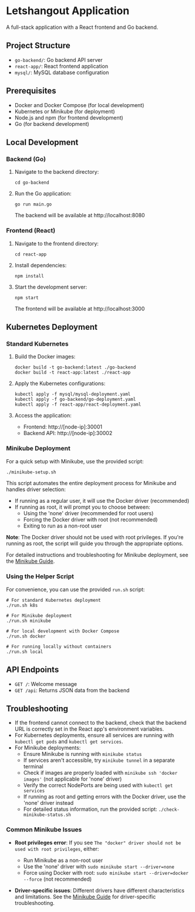 # Letshangout Application

A full-stack application with a React frontend and Go backend.

## Project Structure

- `go-backend/`: Go backend API server
- `react-app/`: React frontend application
- `mysql/`: MySQL database configuration

## Prerequisites

- Docker and Docker Compose (for local development)
- Kubernetes or Minikube (for deployment)
- Node.js and npm (for frontend development)
- Go (for backend development)

## Local Development

### Backend (Go)

1. Navigate to the backend directory:
   ```
   cd go-backend
   ```

2. Run the Go application:
   ```
   go run main.go
   ```

   The backend will be available at http://localhost:8080

### Frontend (React)

1. Navigate to the frontend directory:
   ```
   cd react-app
   ```

2. Install dependencies:
   ```
   npm install
   ```

3. Start the development server:
   ```
   npm start
   ```

   The frontend will be available at http://localhost:3000

## Kubernetes Deployment

### Standard Kubernetes

1. Build the Docker images:
   ```
   docker build -t go-backend:latest ./go-backend
   docker build -t react-app:latest ./react-app
   ```

2. Apply the Kubernetes configurations:
   ```
   kubectl apply -f mysql/mysql-deployment.yaml
   kubectl apply -f go-backend/go-deployment.yaml
   kubectl apply -f react-app/react-deployment.yaml
   ```

3. Access the application:
   - Frontend: http://[node-ip]:30001
   - Backend API: http://[node-ip]:30002

### Minikube Deployment

For a quick setup with Minikube, use the provided script:

```bash
./minikube-setup.sh
```

This script automates the entire deployment process for Minikube and handles driver selection:

- If running as a regular user, it will use the Docker driver (recommended)
- If running as root, it will prompt you to choose between:
  - Using the 'none' driver (recommended for root users)
  - Forcing the Docker driver with root (not recommended)
  - Exiting to run as a non-root user

**Note**: The Docker driver should not be used with root privileges. If you're running as root, the script will guide you through the appropriate options.

For detailed instructions and troubleshooting for Minikube deployment, see the [Minikube Guide](./MINIKUBE.md).

### Using the Helper Script

For convenience, you can use the provided `run.sh` script:

```
# For standard Kubernetes deployment
./run.sh k8s

# For Minikube deployment
./run.sh minikube

# For local development with Docker Compose
./run.sh docker

# For running locally without containers
./run.sh local
```

## API Endpoints

- `GET /`: Welcome message
- `GET /api`: Returns JSON data from the backend

## Troubleshooting

- If the frontend cannot connect to the backend, check that the backend URL is correctly set in the React app's environment variables.
- For Kubernetes deployments, ensure all services are running with `kubectl get pods` and `kubectl get services`.
- For Minikube deployments:
  - Ensure Minikube is running with `minikube status`
  - If services aren't accessible, try `minikube tunnel` in a separate terminal
  - Check if images are properly loaded with `minikube ssh 'docker images'` (not applicable for 'none' driver)
  - Verify the correct NodePorts are being used with `kubectl get services`
  - If running as root and getting errors with the Docker driver, use the 'none' driver instead
  - For detailed status information, run the provided script: `./check-minikube-status.sh`

### Common Minikube Issues

- **Root privileges error**: If you see `The "docker" driver should not be used with root privileges`, either:
  - Run Minikube as a non-root user
  - Use the 'none' driver with `sudo minikube start --driver=none`
  - Force using Docker with root: `sudo minikube start --driver=docker --force` (not recommended)

- **Driver-specific issues**: Different drivers have different characteristics and limitations. See the [Minikube Guide](./MINIKUBE.md) for driver-specific troubleshooting.